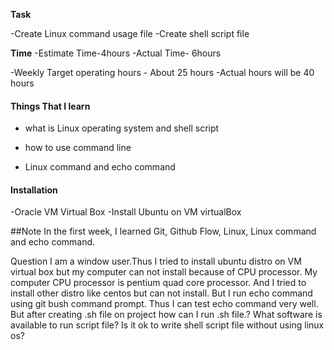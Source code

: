 **Task**

-Create Linux command usage file
-Create shell script file

**Time**
-Estimate Time-4hours
-Actual Time- 6hours

-Weekly Target operating hours - About 25 hours
-Actual hours will be 40 hours

#### **Things That I learn**

- what is Linux operating system and shell script

- how to use command line 

- Linux command and echo command

#### **Installation**
-Oracle VM Virtual Box
-Install Ubuntu on VM virtualBox

##Note
In the first week, I learned Git, Github Flow, Linux, Linux command and echo command.

Question 
I am a window user.Thus I tried to install ubuntu distro on VM virtual box but my computer can not install because of CPU processor. My computer CPU processor is pentium quad core processor. And I tried to install other distro like centos but can not install. But I run echo command using git bush command prompt. Thus I can test echo command very well. But after creating .sh file on project how can I run .sh file.?
What software is available to run script file?
Is it ok to write shell script file without using linux os?